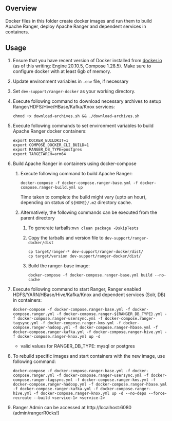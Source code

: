 <!---
Licensed to the Apache Software Foundation (ASF) under one
or more contributor license agreements.  See the NOTICE file
distributed with this work for additional information
regarding copyright ownership.  The ASF licenses this file
to you under the Apache License, Version 2.0 (the
"License"); you may not use this file except in compliance
with the License.  You may obtain a copy of the License at

  http://www.apache.org/licenses/LICENSE-2.0

Unless required by applicable law or agreed to in writing,
software distributed under the License is distributed on an
"AS IS" BASIS, WITHOUT WARRANTIES OR CONDITIONS OF ANY
KIND, either express or implied.  See the License for the
specific language governing permissions and limitations
under the License.
-->

## Overview

Docker files in this folder create docker images and run them to build Apache Ranger, deploy Apache Ranger and dependent services in containers.

## Usage

1. Ensure that you have recent version of Docker installed from [docker.io](http://www.docker.io) (as of this writing: Engine 20.10.5, Compose 1.28.5).
   Make sure to configure docker with at least 6gb of memory.

2. Update environment variables in ```.env``` file, if necessary

3. Set ```dev-support/ranger-docker``` as your working directory.

4. Execute following command to download necessary archives to setup Ranger/HDFS/Hive/HBase/Kafka/Knox services:
   ~~~
   chmod +x download-archives.sh && ./download-archives.sh
   ~~~

5. Execute following commands to set environment variables to build Apache Ranger docker containers:
   ~~~
   export DOCKER_BUILDKIT=1
   export COMPOSE_DOCKER_CLI_BUILD=1
   export RANGER_DB_TYPE=postgres
   export TARGETARCH=arm64
   ~~~

6. Build Apache Ranger in containers using docker-compose

   1. Execute following command to build Apache Ranger:
      ~~~
      docker-compose -f docker-compose.ranger-base.yml -f docker-compose.ranger-build.yml up
      ~~~

      Time taken to complete the build might vary (upto an hour), depending on status of ```${HOME}/.m2``` directory cache.

   2. Alternatively, the following commands can be executed from the parent directory
      1. To generate tarballs:```mvn clean package -DskipTests```

      2. Copy the tarballs and version file to ```dev-support/ranger-docker/dist```
         ~~~
         cp target/ranger-* dev-support/ranger-docker/dist/
         cp target/version dev-support/ranger-docker/dist/
         ~~~

      3. Build the ranger-base image:
         ~~~
         docker-compose -f docker-compose.ranger-base.yml build --no-cache
         ~~~

7. Execute following command to start Ranger, Ranger enabled HDFS/YARN/HBase/Hive/Kafka/Knox and dependent services (Solr, DB) in containers:
   ~~~
   docker-compose -f docker-compose.ranger-base.yml -f docker-compose.ranger.yml -f docker-compose.ranger-${RANGER_DB_TYPE}.yml -f docker-compose.ranger-usersync.yml -f docker-compose.ranger-tagsync.yml -f docker-compose.ranger-kms.yml -f docker-compose.ranger-hadoop.yml -f docker-compose.ranger-hbase.yml -f docker-compose.ranger-kafka.yml -f docker-compose.ranger-hive.yml -f docker-compose.ranger-knox.yml up -d
   ~~~

	- valid values for RANGER_DB_TYPE: mysql or postgres

8. To rebuild specific images and start containers with the new image, use following command:
   ~~~
   docker-compose -f docker-compose.ranger-base.yml -f docker-compose.ranger.yml -f docker-compose.ranger-usersync.yml -f docker-compose.ranger-tagsync.yml -f docker-compose.ranger-kms.yml -f docker-compose.ranger-hadoop.yml -f docker-compose.ranger-hbase.yml -f docker-compose.ranger-kafka.yml -f docker-compose.ranger-hive.yml -f docker-compose.ranger-knox.yml up -d --no-deps --force-recreate --build <service-1> <service-2>
   ~~~

9. Ranger Admin can be accessed at http://localhost:6080 (admin/rangerR0cks!)

